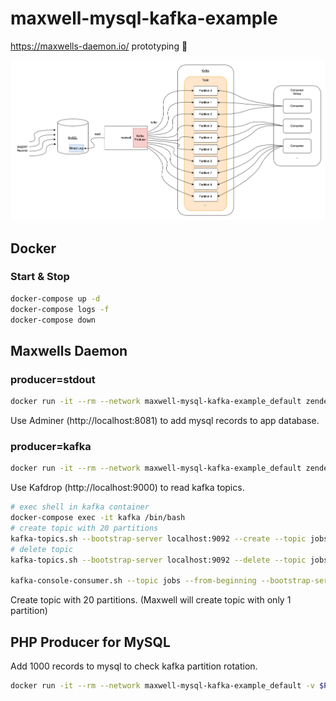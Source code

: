 # maxwell-mysql-kafka-example

https://maxwells-daemon.io/ prototyping 🔧

![Maxwell Architecture](maxwell.drawio.png)

## Docker

### Start & Stop

```bash
docker-compose up -d
docker-compose logs -f
docker-compose down
```

## Maxwells Daemon

### producer=stdout

```bash
docker run -it --rm --network maxwell-mysql-kafka-example_default zendesk/maxwell bin/maxwell --user=root --password=root --host=mariadb --producer=stdout
```

Use Adminer (http://localhost:8081) to add mysql records to app database.

### producer=kafka

```bash
docker run -it --rm --network maxwell-mysql-kafka-example_default zendesk/maxwell bin/maxwell --user=root --password=root --host=mariadb --producer=kafka --kafka.bootstrap.servers=kafka:9092 --kafka_topic=jobs --producer_partition_by=primary_key
```

Use Kafdrop (http://localhost:9000) to read kafka topics.

```bash
# exec shell in kafka container
docker-compose exec -it kafka /bin/bash
# create topic with 20 partitions
kafka-topics.sh --bootstrap-server localhost:9092 --create --topic jobs --partitions 20 --replication-factor 1
# delete topic
kafka-topics.sh --bootstrap-server localhost:9092 --delete --topic jobs

kafka-console-consumer.sh --topic jobs --from-beginning --bootstrap-server localhost:9092
```

Create topic with 20 partitions. (Maxwell will create topic with only 1 partition)

## PHP Producer for MySQL

Add 1000 records to mysql to check kafka partition rotation.

```bash
docker run -it --rm --network maxwell-mysql-kafka-example_default -v $PWD/producer/producer.php:/app/producer.php jonczek/php-cli php /app/producer.php
```

